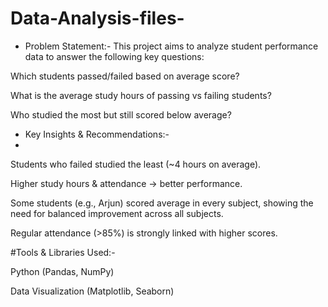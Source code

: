 # Data-Analysis-files-

* Problem Statement:-
This project aims to analyze student performance data to answer the following key questions:

Which students passed/failed based on average score?

What is the average study hours of passing vs failing students?

Who studied the most but still scored below average?

* Key Insights & Recommendations:-
* 
Students who failed studied the least (~4 hours on average).

Higher study hours & attendance → better performance.

Some students (e.g., Arjun) scored average in every subject, showing the need for balanced improvement across all subjects.

Regular attendance (>85%) is strongly linked with higher scores.

#Tools & Libraries Used:-

Python (Pandas, NumPy)

Data Visualization (Matplotlib, Seaborn)
